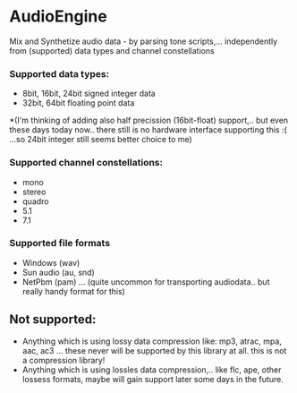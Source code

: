 AudioEngine
===========
Mix and Synthetize audio data - by parsing tone scripts,... independently from (supported) data types and channel constellations


### Supported data types:

- 8bit, 16bit, 24bit signed integer data
- 32bit, 64bit floating point data

*(I'm thinking of adding also half precission (16bit-float) support,.. 
but even these days today now.. there still is no hardware interface supporting this :(
...so 24bit integer still seems better choice to me)

### Supported channel constellations:

- mono
- stereo
- quadro
- 5.1
- 7.1

### Supported file formats

- Windows (wav)
- Sun audio (au, snd)
- NetPbm (pam) ... (quite uncommon for transporting audiodata.. but really handy format for this)

## Not supported: 
- Anything which is using lossy data compression like: mp3, atrac, mpa, aac, ac3 ... these never will be supported by this library at all. this is not a compression library!
- Anything which is using lossles data compression,.. like flc, ape, other lossess formats, maybe will gain support later some days in the future.  

